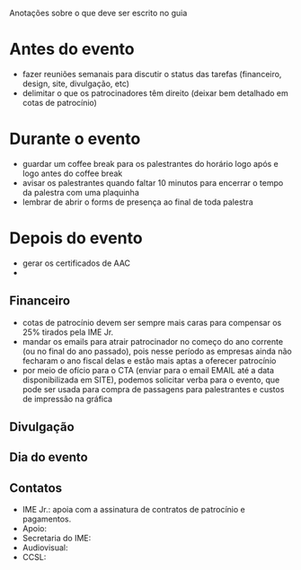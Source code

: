 Anotações sobre o que deve ser escrito no guia

# Antes do evento
- fazer reuniões semanais para discutir o status das tarefas (financeiro, design, site, divulgação, etc)
- delimitar o que os patrocinadores têm direito (deixar bem detalhado em cotas de patrocínio)

# Durante o evento
- guardar um coffee break para os palestrantes do horário logo após e logo antes do coffee break
- avisar os palestrantes quando faltar 10 minutos para encerrar o tempo da palestra com uma plaquinha
- lembrar de abrir o forms de presença ao final de toda palestra

# Depois do evento
- gerar os certificados de AAC
- 

## Financeiro
- cotas de patrocínio devem ser sempre mais caras para compensar os 25% tirados pela IME Jr.
- mandar os emails para atrair patrocinador no começo do ano corrente (ou no final do ano passado), pois nesse período as empresas ainda não fecharam o ano fiscal delas e estão mais aptas a oferecer patrocínio
- por meio de ofício para o CTA (enviar para o email EMAIL até a data disponibilizada em SITE), podemos solicitar verba para o evento, que pode ser usada para compra de passagens para palestrantes e custos de impressão na gráfica


## Divulgação

## Dia do evento

## Contatos
- IME Jr.: apoia com a assinatura de contratos de patrocínio e pagamentos. 
- Apoio:
- Secretaria do IME:
- Audiovisual:
- CCSL:
